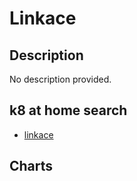 # Linkace

## Description

No description provided.

## k8 at home search

- [linkace](https://nanne.dev/k8s-at-home-search/#/linkace)

## Charts


